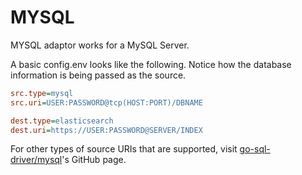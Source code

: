# MYSQL

MYSQL adaptor works for a MySQL Server.

A basic config.env looks like the following.
Notice how the database information is being passed as the source.

```ini
src.type=mysql
src.uri=USER:PASSWORD@tcp(HOST:PORT)/DBNAME

dest.type=elasticsearch
dest.uri=https://USER:PASSWORD@SERVER/INDEX
```

For other types of source URIs that are supported, visit [go-sql-driver/mysql](https://github.com/go-sql-driver/mysql#examples)'s GitHub page. 
